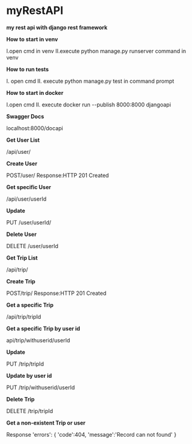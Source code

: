 # myRestAPI
**my rest api with django rest framework**



**How to start in venv**

I.open cmd in venv
II.execute python manage.py runserver command in venv


**How to run tests**

I. open cmd
II. execute python manage.py test in command prompt


**How to start in docker**

I.open cmd
II. execute docker run --publish 8000:8000 djangoapi


**Swagger Docs**

localhost:8000/docapi


**Get User List**

/api/user/


**Create User**

POST/user/
Response:HTTP 201 Created


**Get specific User**

/api/user/userId


**Update**

PUT /user/userId/


**Delete User**

DELETE /user/userId
                                       

**Get Trip List**

/api/trip/


**Create Trip**

POST/trip/
Response:HTTP 201 Created


**Get a specific Trip**

/api/trip/tripId


**Get a specific Trip by user id**

api/trip/withuserid/userId


**Update**

PUT /trip/tripId


**Update by user id**

PUT /trip/withuserid/userId


**Delete Trip**

DELETE /trip/tripId


**Get a non-existent Trip or user**

Response
'errors':
{
'code':404,
'message':'Record can not found'
}
